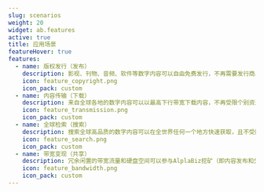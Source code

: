 ```yaml
---
slug: scenarios
weight: 20
widget: ab.features
active: true
title: 应用场景
featureHover: true
features:
  - name: 版权发行（发布）
    description: 影视、刊物、音频、软件等数字内容可以自由免费发行，不再需要发行商、影视院线、监管机构授权及审批即可在保护版权和收益的情况下走向全球市场
    icon: feature_copyright.png
    icon_pack: custom
  - name: 内容传输（下载）
    description: 来自全球各地的数字内容可以以最高下行带宽下载内容，不再受限个别资源上行带宽速度限制的享受畅快的传输体验
    icon: feature_transmission.png
    icon_pack: custom
  - name: 全球检索（搜索）
    description: 搜索全球高品质的数字内容可以在全世界任何一个地方快速获取，且不受防火墙的影响（无需网络代理）
    icon: feature_search.png
    icon_pack: custom
  - name: 带宽变现（共享）
    description: 冗余闲置的带宽流量和硬盘空间可以参与AlplaBiz挖矿（即内容发布和分享流量）获得收益，将电脑资源剩余价值最大化，实现带宽资源的变现
    icon: feature_bandwidth.png
    icon_pack: custom
---
```

